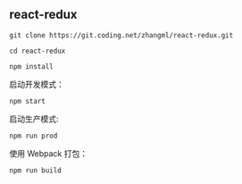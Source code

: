 ## react-redux

    git clone https://git.coding.net/zhangml/react-redux.git	
	
    cd react-redux

    npm install
	
  启动开发模式：
  
	npm start
	
  启动生产模式:
  
	npm run prod
	
  使用 Webpack 打包：

	npm run build
	
